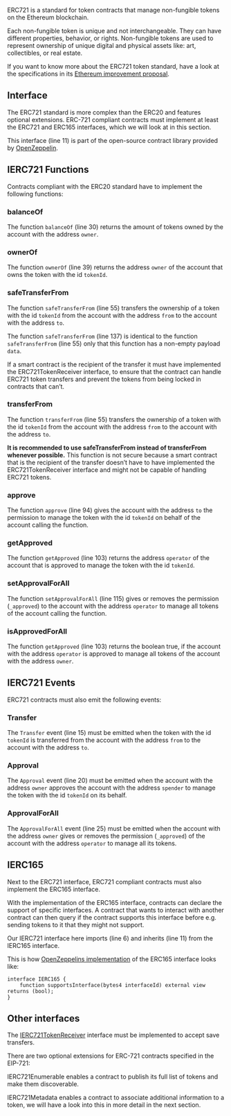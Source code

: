 ERC721 is a standard for token contracts that manage non-fungible tokens on the Ethereum blockchain.

Each non-fungible token is unique and not interchangeable. They can have different properties, behavior, or rights. Non-fungible tokens are used to represent ownership of unique digital and physical assets like: art, collectibles, or real estate.

If you want to know more about the ERC721 token standard, have a look at the specifications in its <a href="https://eips.ethereum.org/EIPS/eip-721" target="_blank">Ethereum improvement proposal</a>.

## Interface
The ERC721 standard is more complex than the ERC20 and features optional extensions. ERC-721 compliant contracts must implement at least the ERC721 and ERC165 interfaces, which we will look at in this section.

This interface (line 11) is part of the open-source contract library provided by <a href="https://github.com/OpenZeppelin/openzeppelin-contracts/blob/master/contracts/token/ERC721/IERC721.sol" target="_blank">OpenZeppelin</a>.

## IERC721 Functions
Contracts compliant with the ERC20 standard have to implement the following functions:

### balanceOf
The function `balanceOf` (line 30) returns the amount of tokens owned by the account with the address `owner`.

### ownerOf
The function `ownerOf` (line 39) returns the address `owner` of the account that owns the token with the id `tokenId`.

### safeTransferFrom
The function `safeTransferFrom` (line 55) transfers the ownership of a token with the id `tokenId` from the account with the address `from` to the account with the address `to`.

The function `safeTransferFrom` (line 137) is identical to the function `safeTransferFrom` (line 55) only that this function has a non-empty payload `data`.

If a smart contract is the recipient of the transfer it must have implemented the ERC721TokenReceiver interface, to ensure that the contract can handle ERC721 token transfers and prevent the tokens from being locked in contracts that can’t.

### transferFrom
The function `transferFrom` (line 55) transfers the ownership of a token with the id `tokenId` from the account with the address `from` to the account with the address `to`.

**It is recommended to use safeTransferFrom instead of transferFrom whenever possible.**
This function is not secure because a smart contract that is the recipient of the transfer doesn’t have to have implemented the ERC721TokenReceiver interface and might not be capable of handling ERC721 tokens.

### approve
The function `approve` (line 94) gives the account with the address `to` the permission to manage the token with the id `tokenId` on behalf of the account calling the function.

### getApproved
The function `getApproved` (line 103) returns the address `operator` of the account that is approved to manage the token with the id `tokenId`.

### setApprovalForAll
The function `setApprovalForAll` (line 115) gives or removes the permission (`_approved`) to the account with the address `operator` to manage all tokens of the account calling the function.

### isApprovedForAll
The function `getApproved` (line 103) returns the boolean true, if the account with the address `operator` is approved to manage all tokens of the account with the address `owner`.

## IERC721 Events
ERC721 contracts must also emit the following events:

### Transfer
The `Transfer` event (line 15) must be emitted when the token with the id `tokenId` is transferred from the account with the address `from` to the account with the address  `to`.

### Approval
The `Approval` event (line 20) must be emitted when the account with the address `owner` approves the account with the address `spender` to manage the token with the id `tokenId` on its behalf.

### ApprovalForAll
The `ApprovalForAll` event (line 25) must be emitted when the account with the address `owner` gives or removes the permission (`_approved`) of the account with the address `operator` to manage all its tokens.

## IERC165
Next to the ERC721 interface, ERC721 compliant contracts must also implement the ERC165 interface.

With the implementation of the ERC165 interface, contracts can declare the support of specific interfaces. A contract that wants to interact with another contract can then query if the contract supports this interface before e.g. sending tokens to it that they might not support.

Our IERC721 interface here imports (line 6) and inherits (line 11) from the IERC165 interface.

This is how <a href="https://github.com/OpenZeppelin/openzeppelin-contracts/blob/master/contracts/utils/introspection/IERC165.sol" target="_blank">OpenZeppelins implementation</a> of the ERC165 interface looks like:

```
interface IERC165 {
    function supportsInterface(bytes4 interfaceId) external view returns (bool);
}
```

## Other interfaces
The <a href="https://eips.ethereum.org/EIPS/eip-721#specification" target="_blank">IERC721TokenReceiver</a> interface must be implemented to accept save transfers.

There are two optional extensions for ERC-721 contracts specified in the EIP-721:

IERC721Enumerable enables a contract to publish its full list of tokens and make them discoverable.

IERC721Metadata enables a contract to associate additional information to a token, we will have a look into this in more detail in the next section.
